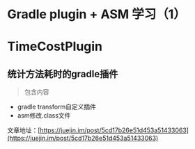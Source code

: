 # Gradle plugin + ASM 学习（1）

# TimeCostPlugin

## 统计方法耗时的gradle插件

>包含内容

* gradle transform自定义插件
* asm修改.class文件

文章地址：[https://juejin.im/post/5cd17b26e51d453a51433063](https://juejin.im/post/5cd17b26e51d453a51433063)
